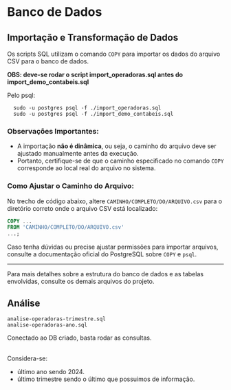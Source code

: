 # Banco de Dados

## Importação e Transformação de Dados

Os scripts SQL utilizam o comando `COPY` para importar os dados do arquivo CSV para o banco de dados.

**OBS: deve-se rodar o script import_operadoras.sql antes do import_demo_contabeis.sql**

Pelo psql:
```
  sudo -u postgres psql -f ./import_operadoras.sql
  sudo -u postgres psql -f ./import_demo_contabeis.sql 
```


### Observações Importantes:
- A importação **não é dinâmica**, ou seja, o caminho do arquivo deve ser ajustado manualmente antes da execução.
- Portanto, certifique-se de que o caminho especificado no comando `COPY` corresponde ao local real do arquivo no sistema.

### Como Ajustar o Caminho do Arquivo:
No trecho de código abaixo, altere `CAMINHO/COMPLETO/DO/ARQUIVO.csv` para o diretório correto onde o arquivo CSV está localizado:

```sql
COPY ...
FROM 'CAMINHO/COMPLETO/DO/ARQUIVO.csv'
...;
```

Caso tenha dúvidas ou precise ajustar permissões para importar arquivos, consulte a documentação oficial do PostgreSQL sobre `COPY` e `psql`.

---
Para mais detalhes sobre a estrutura do banco de dados e as tabelas envolvidas, consulte os demais arquivos do projeto.

## Análise
```
analise-operadoras-trimestre.sql
analise-operadoras-ano.sql
```

Conectado ao DB criado, basta rodar as consultas.

<br>Considera-se: 
* último ano sendo 2024.
* último trimestre sendo o último que possuimos de informação.